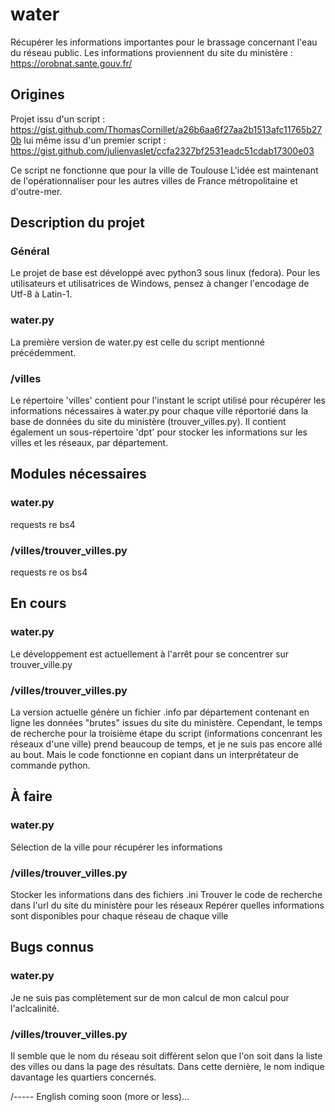 # water

Récupérer les informations importantes pour le brassage concernant l'eau du réseau public.
Les informations proviennent du site du ministère : https://orobnat.sante.gouv.fr/

## Origines

Projet issu d'un script : https://gist.github.com/ThomasCornillet/a26b6aa6f27aa2b1513afc11765b270b
lui même issu d'un premier script : https://gist.github.com/julienvaslet/ccfa2327bf2531eadc51cdab17300e03

Ce script ne fonctionne que pour la ville de Toulouse
L'idée est maintenant de l'opérationnaliser pour les autres villes de France métropolitaine et d'outre-mer.

## Description du projet
### Général
Le projet de base est développé avec python3 sous linux (fedora).
Pour les utilisateurs et utilisatrices de Windows, pensez à changer l'encodage de Utf-8 à Latin-1.

### water.py
La première version de water.py est celle du script mentionné précédemment.

### /villes
Le répertoire 'villes' contient pour l'instant le script utilisé pour récupérer les informations nécessaires à water.py pour chaque ville réportorié dans la base de données du site du ministère (trouver_villes.py).
Il contient également un sous-répertoire 'dpt' pour stocker les informations sur les villes et les réseaux, par département.

## Modules nécessaires
### water.py
requests
re
bs4

### /villes/trouver_villes.py
requests
re
os
bs4

## En cours
### water.py
Le développement est actuellement à l'arrêt pour se concentrer sur trouver_ville.py

### /villes/trouver_villes.py
La version actuelle génère un fichier .info par département contenant en ligne les données "brutes" issues du site du ministère.
Cependant, le temps de recherche pour la troisième étape du script (informations concenrant les réseaux d'une ville) prend beaucoup de temps, et je ne suis pas encore allé au bout. Mais le code fonctionne en copiant dans un interprétateur de commande python.

## À faire
### water.py
Sélection de la ville pour récupérer les informations

### /villes/trouver_villes.py
Stocker les informations dans des fichiers .ini
Trouver le code de recherche dans l'url du site du ministère pour les réseaux
Repérer quelles informations sont disponibles pour chaque réseau de chaque ville


## Bugs connus
### water.py
Je ne suis pas complètement sur de mon calcul de mon calcul pour l'aclcalinité.

### /villes/trouver_villes.py
Il semble que le nom du réseau soit différent selon que l'on soit dans la liste des villes ou dans la page des résultats. Dans cette dernière, le nom indique davantage les quartiers concernés.

/-----
English coming soon (more or less)...
